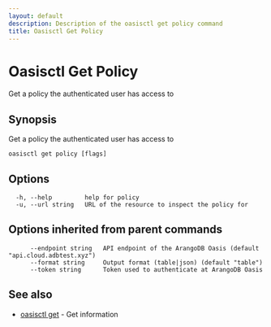 ```yaml
---
layout: default
description: Description of the oasisctl get policy command
title: Oasisctl Get Policy
---
```

# Oasisctl Get Policy

Get a policy the authenticated user has access to

## Synopsis

Get a policy the authenticated user has access to

```
oasisctl get policy [flags]
```

## Options

```
  -h, --help         help for policy
  -u, --url string   URL of the resource to inspect the policy for
```

## Options inherited from parent commands

```
      --endpoint string   API endpoint of the ArangoDB Oasis (default "api.cloud.adbtest.xyz")
      --format string     Output format (table|json) (default "table")
      --token string      Token used to authenticate at ArangoDB Oasis
```

## See also

* [oasisctl get](oasisctl-get.html)	 - Get information

